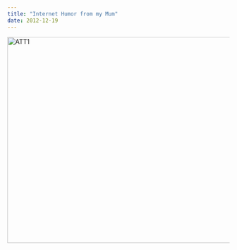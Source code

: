 ```yaml
---
title: "Internet Humor from my Mum"
date: 2012-12-19
---
```

<img alt="ATT1" src="@root/files/2012/12/ATT1.jpg" width="598" height="467" class="centered">
